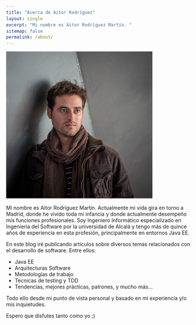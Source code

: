 ```yaml
---
title: "Acerca de Aitor Rodríguez"
layout: single
excerpt: "Mi nombre es Aitor Rodríguez Martín. "
sitemap: false
permalink: /about/
---
```


![Aitor Rodríguez](/images/about_me.jpg)

Mi nombre es Aitor Rodríguez Martín. Actualmente mi vida gira en torno a Madrid, donde he vivido toda mi infancia y donde actualmente desempeño mis funciones profesionales. Soy Ingeniero Informático especializado en Ingeniería del Software por la universidad de Alcalá y tengo más de quince años de experiencia en esta profesión, principalmente en entornos Java EE.

En este blog iré publicando artículos sobre diversos temas relacionados con el desarrollo de software. Entre ellos:

- Java EE
- Arquitecturas Software
- Metodologías de trabajo
- Técnicas de testing y TDD
- Tendencias, mejores prácticas, patrones, y mucho más...

Todo ello desde mi punto de vista personal y basado en mi experiencia y/o mis inquietudes.

Espero que disfutes tanto como yo ;)
